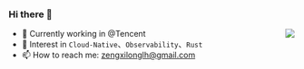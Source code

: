 ### Hi there 👋

<picture>
<source 
  srcset="https://github-readme-stats.vercel.app/api?username=zengxilong&show_icons=true&theme=dark"
  media="(prefers-color-scheme: dark)"
/>
<source
  srcset="https://github-readme-stats.vercel.app/api?username=zengxilong&show_icons=true"
  media="(prefers-color-scheme: light), (prefers-color-scheme: no-preference)"
/>
<img src="https://github-readme-stats.vercel.app/api?username=zengxilong&show_icons=true" align="right"/>
</picture>


- 🔭 Currently working in @Tencent
- 🌱 Interest in `Cloud-Native`、`Observability`、`Rust`
- 📫 How to reach me: [zengxilonglh@gmail.com](mailto:zengxilonglh@gmail.com) 
<!-- <p align="center">Total View</p>
<p align="center"><img src="https://profile-counter.glitch.me/zengxilong/count.svg"></p> -->
<!--
**zengxilong/zengxilong** is a ✨ _special_ ✨ repository because its `README.md` (this file) appears on your GitHub profile.

Here are some ideas to get you started:

- 🔭 I’m currently working on ...
- 🌱 I’m currently learning ...
- 👯 I’m looking to collaborate on ...
- 🤔 I’m looking for help with ...
- 💬 Ask me about ...
- 📫 How to reach me: ...
- 😄 Pronouns: ...
- ⚡ Fun fact: ...
-->
